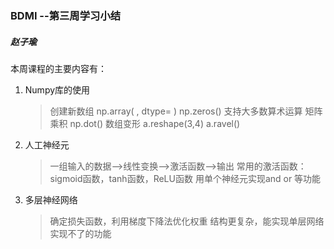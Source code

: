 ### BDMI --第三周学习小结

##### 赵子瑜

本周课程的主要内容有：

1. Numpy库的使用
    > 创建新数组 np.array( , dtype= ) np.zeros()
    > 支持大多数算术运算
    > 矩阵乘积  np.dot()
    > 数组变形  a.reshape(3,4) a.ravel() 
2. 人工神经元
   > 一组输入的数据-->线性变换-->激活函数-->输出
   > 常用的激活函数：sigmoid函数，tanh函数，ReLU函数
   > 用单个神经元实现and or 等功能
3. 多层神经网络
   > 确定损失函数，利用梯度下降法优化权重
   > 结构更复杂，能实现单层网络实现不了的功能